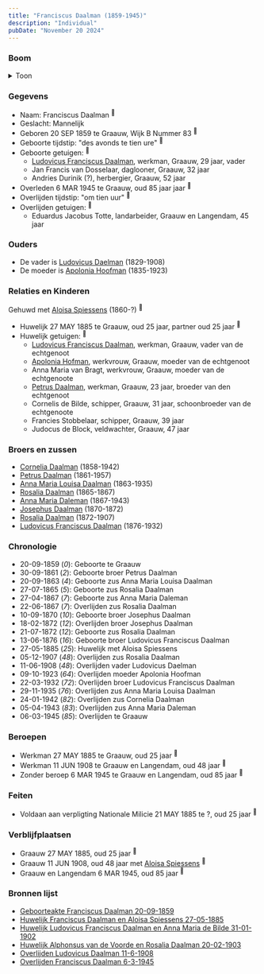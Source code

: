 ```yaml
---
title: "Franciscus Daalman (1859-1945)"
description: "Individual"
pubDate: "November 20 2024"
---
```


### Boom
<details><summary>Toon</summary>

![test](https://www.plantuml.com/plantuml/svg/ZPDFRzf04CNl-ob6oQ6dI3QkWuqG2H3JjCe_DKcbdj3Qdi2AzIxQMHUXYE_UIUm0LQE4cpNxPlOtxwtFoKldwqeBMYYpb4vMaCjYCNEsDkNOQkl0Esc8Zz1uCLSbGg5SeR7vnchfrr1XbQEZfaGU7Lg_NgBOcrfeIGJF0W16rfNe7kQgM1WawlShgSnW097O2F45xbwl8j5q75tLfVsZYfhWGgAkf3a2IV0z289E2d2SHPDuCkB1pqyATRc1VY-N-NgQM-yrzWRGWTln0uG9gozhJNvFI8jQwwaqvRHmbYYtZCCTOGW_7cyWJ8C4lZafwnM3jJJ39NjYb8HBQv_-WKaOPZBAeYpw02Q5czjV31F5FC1uD8e8FoTAcntIJlGVKB-tmh9KPiQoA8IBRCpZu-uhruIvmW2EjPhD_HgrjYjcsuZMl9EJLY7Q1NQ5jfCBVDJfTCNRTHD-38MY9Wwv7mUhO1lb0R44S9_TlR2cRpjzQiCfN0z_iWrVuvqDss2qLIJXVgduIQ6XBHPRVK0mON8Q7Cnn1cVl1y0MN0z_yx0atWRGJTuDuCMkrkzk8bhGNK6Seodvl_mB)
</details>

### Gegevens
- Naam: Franciscus Daalman <sup><a href="../s00381/" style="text-decoration:none" title="Geboorteakte Franciscus Daalman 20-09-1859">:link:</a></sup>
- Geslacht: Mannelijk
- Geboren 20 SEP 1859 te Graauw, Wijk B Nummer 83 <sup><a href="../s00381/" style="text-decoration:none" title="Geboorteakte Franciscus Daalman 20-09-1859">:link:</a></sup>
- Geboorte tijdstip: "des avonds te tien ure" <sup><a href="../s00381/" style="text-decoration:none" title="Geboorteakte Franciscus Daalman 20-09-1859">:link:</a></sup>
- Geboorte getuigen: <sup><a href="../s00381/" style="text-decoration:none" title="Geboorteakte Franciscus Daalman 20-09-1859">:link:</a></sup>
  - [Ludovicus Franciscus Daalman](../i00029/), werkman, Graauw, 29 jaar, vader
  - Jan Francis van Dosselaar, daglooner, Graauw, 32 jaar
  - Andries Durinik (?), herbergier, Graauw, 52 jaar
- Overleden 6 MAR 1945 te Graauw, oud 85 jaar jaar <sup><a href="../s00405/" style="text-decoration:none" title="Overlijden Franciscus Daalman 6-3-1945">:link:</a></sup>
- Overlijden tijdstip: "om tien uur" <sup><a href="../s00405/" style="text-decoration:none" title="Overlijden Franciscus Daalman 6-3-1945">:link:</a></sup>
- Overlijden getuigen: <sup><a href="../s00405/" style="text-decoration:none" title="Overlijden Franciscus Daalman 6-3-1945">:link:</a></sup>
  - Eduardus Jacobus Totte, landarbeider, Graauw en Langendam, 45 jaar

### Ouders
- De vader is [Ludovicus Daelman](../i00029/) (1829-1908)
- De moeder is [Apolonia Hoofman](../i00028/) (1835-1923)

### Relaties en Kinderen

Gehuwd met [Aloisa Spiessens](../i00235/) (1860-?) <sup><a href="../s00393/" style="text-decoration:none" title="Huwelijk Franciscus Daalman en Aloisa Spiessens 27-05-1885">:link:</a></sup>
- Huwelijk 27 MAY 1885 te Graauw, oud 25 jaar, partner oud 25 jaar <sup><a href="../s00393/" style="text-decoration:none" title="Huwelijk Franciscus Daalman en Aloisa Spiessens 27-05-1885">:link:</a></sup>
- Huwelijk getuigen:  <sup><a href="../s00393/" style="text-decoration:none" title="Huwelijk Franciscus Daalman en Aloisa Spiessens 27-05-1885">:link:</a></sup>
  - [Ludovicus Franciscus Daalman](../i00029/), werkman, Graauw, vader van de echtgenoot
  - [Apolonia Hofman](../i00028/), werkvrouw, Graauw, moeder van de echtgenoot
  - Anna Maria van Bragt, werkvrouw, Graauw, moeder van de echtgenoote
  - [Petrus Daalman](../i00228/), werkman, Graauw, 23 jaar, broeder van den echtgenoot
  - Cornelis de Bilde, schipper, Graauw, 31 jaar, schoonbroeder van de echtgenoote
  - Francies Stobbelaar, schipper, Graauw, 39 jaar
  - Judocus de Block, veldwachter, Graauw, 47 jaar

### Broers en zussen
- [Cornelia Daalman](../i00226/) (1858-1942)
- [Petrus Daalman](../i00228/) (1861-1957)
- [Anna Maria Louisa Daalman](../i00229/) (1863-1935)
- [Rosalia Daalman](../i00230/) (1865-1867)
- [Anna Maria Daleman](../i00231/) (1867-1943)
- [Josephus Daalman](../i00232/) (1870-1872)
- [Rosalia Daalman](../i00233/) (1872-1907)
- [Ludovicus Franciscus Daalman](../i00234/) (1876-1932)

### Chronologie
- 20-09-1859 (<i>0</i>): Geboorte te Graauw
- 30-09-1861 (<i>2</i>): Geboorte broer Petrus Daalman
- 20-09-1863 (<i>4</i>): Geboorte zus Anna Maria Louisa Daalman
- 27-07-1865 (<i>5</i>): Geboorte zus Rosalia Daalman
- 27-04-1867 (<i>7</i>): Geboorte zus Anna Maria Daleman
- 22-06-1867 (<i>7</i>): Overlijden zus Rosalia Daalman
- 10-09-1870 (<i>10</i>): Geboorte broer Josephus Daalman
- 18-02-1872 (<i>12</i>): Overlijden broer Josephus Daalman
- 21-07-1872 (<i>12</i>): Geboorte zus Rosalia Daalman
- 13-06-1876 (<i>16</i>): Geboorte broer Ludovicus Franciscus Daalman
- 27-05-1885 (<i>25</i>): Huwelijk met Aloisa Spiessens
- 05-12-1907 (<i>48</i>): Overlijden zus Rosalia Daalman
- 11-06-1908 (<i>48</i>): Overlijden vader Ludovicus Daelman
- 09-10-1923 (<i>64</i>): Overlijden moeder Apolonia Hoofman
- 22-03-1932 (<i>72</i>): Overlijden broer Ludovicus Franciscus Daalman
- 29-11-1935 (<i>76</i>): Overlijden zus Anna Maria Louisa Daalman
- 24-01-1942 (<i>82</i>): Overlijden zus Cornelia Daalman
- 05-04-1943 (<i>83</i>): Overlijden zus Anna Maria Daleman
- 06-03-1945 (<i>85</i>): Overlijden te Graauw

### Beroepen
- Werkman 27 MAY 1885 te Graauw, oud 25 jaar <sup><a href="../s00393/" style="text-decoration:none" title="Huwelijk Franciscus Daalman en Aloisa Spiessens 27-05-1885">:link:</a></sup>
- Werkman 11 JUN 1908 te Graauw en Langendam, oud 48 jaar <sup><a href="../s00402/" style="text-decoration:none" title="Overlijden Ludovicus Daalman 11-6-1908">:link:</a></sup>
- Zonder beroep 6 MAR 1945 te Graauw en Langendam, oud 85 jaar <sup><a href="../s00405/" style="text-decoration:none" title="Overlijden Franciscus Daalman 6-3-1945">:link:</a></sup>

### Feiten
- Voldaan aan verpligting Nationale Milicie 21 MAY 1885 te ?, oud 25 jaar <sup><a href="../s00393/" style="text-decoration:none" title="Huwelijk Franciscus Daalman en Aloisa Spiessens 27-05-1885">:link:</a></sup>

### Verblijfplaatsen
- Graauw  27 MAY 1885, oud 25 jaar  <sup><a href="../s00393/" style="text-decoration:none" title="Huwelijk Franciscus Daalman en Aloisa Spiessens 27-05-1885">:link:</a></sup>
- Graauw  11 JUN 1908, oud 48 jaar met [Aloisa Spiessens](../i00235/) <sup><a href="../s00402/" style="text-decoration:none" title="Overlijden Ludovicus Daalman 11-6-1908">:link:</a></sup>
- Graauw en Langendam  6 MAR 1945, oud 85 jaar  <sup><a href="../s00405/" style="text-decoration:none" title="Overlijden Franciscus Daalman 6-3-1945">:link:</a></sup>

### Bronnen lijst
- [Geboorteakte Franciscus Daalman 20-09-1859](../s00381/)
- [Huwelijk Franciscus Daalman en Aloisa Spiessens 27-05-1885](../s00393/)
- [Huwelijk Ludovicus Franciscus Daalman en Anna Maria de Bilde 31-01-1902](../s00399/)
- [Huwelijk Alphonsus van de Voorde en Rosalia Daalman 20-02-1903](../s00400/)
- [Overlijden Ludovicus Daalman 11-6-1908](../s00402/)
- [Overlijden Franciscus Daalman 6-3-1945](../s00405/)